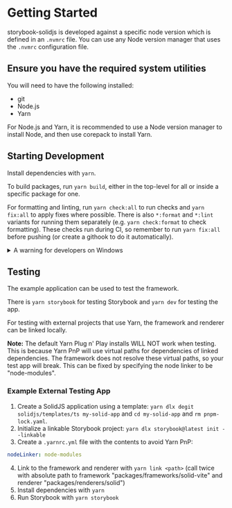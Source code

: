 # Getting Started

storybook-solidjs is developed against a specific node version which is defined in an `.nvmrc` file. You can use any Node version manager that uses the `.nvmrc` configuration file.

## Ensure you have the required system utilities

You will need to have the following installed:

- git
- Node.js
- Yarn

For Node.js and Yarn, it is recommended to use a Node version manager to install Node, and then use corepack to install Yarn.

## Starting Development

Install dependencies with `yarn`.

To build packages, run `yarn build`, either in the top-level for all or inside a specific package for one.

For formatting and linting, run `yarn check:all` to run checks and `yarn fix:all` to apply fixes where possible.
There is also `*:format` and `*:lint` variants for running them separately (e.g. `yarn check:format` to check formatting).
These checks run during CI, so remember to run `yarn fix:all` before pushing (or create a githook to do it automatically).

<details>
<summary>A warning for developers on Windows</summary>
I don't recommend developing this on Windows due to issues that appear when using yarn.
I've seen yarn not apply the correct version of itself, have issues when installing dependencies, and calculate checksums differently (which becomes a problem with CI checks).
If you don't have an alternative Linux or MacOS development environment, I would recommend using WSL exclusively when developing on Windows.
</details>

## Testing

The example application can be used to test the framework.

There is `yarn storybook` for testing Storybook and `yarn dev` for testing the app.

For testing with external projects that use Yarn, the framework and renderer can be linked locally.

**Note:** The default Yarn Plug n' Play installs WILL NOT work when testing.
This is because Yarn PnP will use virtual paths for dependencies of linked dependencies. The framework does not resolve these virtual paths, so your test app will break.
This can be fixed by specifying the node linker to be "node-modules".

### Example External Testing App

1. Create a SolidJS application using a template: `yarn dlx degit solidjs/templates/ts my-solid-app` and `cd my-solid-app` and `rm pnpm-lock.yaml`.
2. Initialize a linkable Storybook project: `yarn dlx storybook@latest init --linkable`
3. Create a `.yarnrc.yml` file with the contents to avoid Yarn PnP:

```yml
nodeLinker: node-modules
```

4. Link to the framework and renderer with `yarn link <path>` (call twice with absolute path to framework "packages/frameworks/solid-vite" and renderer "packages/renderers/solid")
5. Install dependencies with `yarn`
6. Run Storybook with `yarn storybook`
